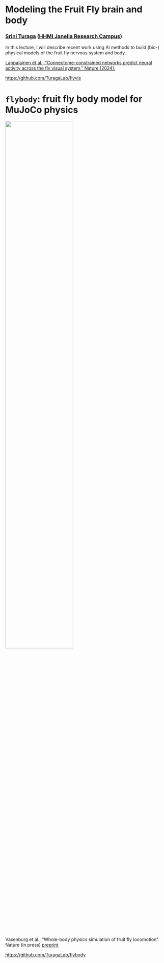 # Modeling the Fruit Fly brain and body

### [Srini Turaga](https://www.janelia.org/lab/turaga-lab) ([HHMI Janelia Research Campus](https://www.janelia.org/))

In this lecture, I will describe recent work using AI methods to build (bio-) physical models of the fruit fly nervous system and body.

[Lappalainen et al., "Connectome-constrained networks predict neural activity across the fly visual system." Nature (2024).](https://www.nature.com/articles/s41586-024-07939-3)

https://github.com/TuragaLab/flyvis

# `flybody`: fruit fly body model for MuJoCo physics
<img src="https://github.com/TuragaLab/flybody/blob/main/fly-white.png" width="65%">


Vaxenburg et al., “Whole-body physics simulation of fruit fly locomotion” Nature (in press) [preprint](https://www.biorxiv.org/content/10.1101/2024.03.11.584515v2)


https://github.com/TuragaLab/flybody
